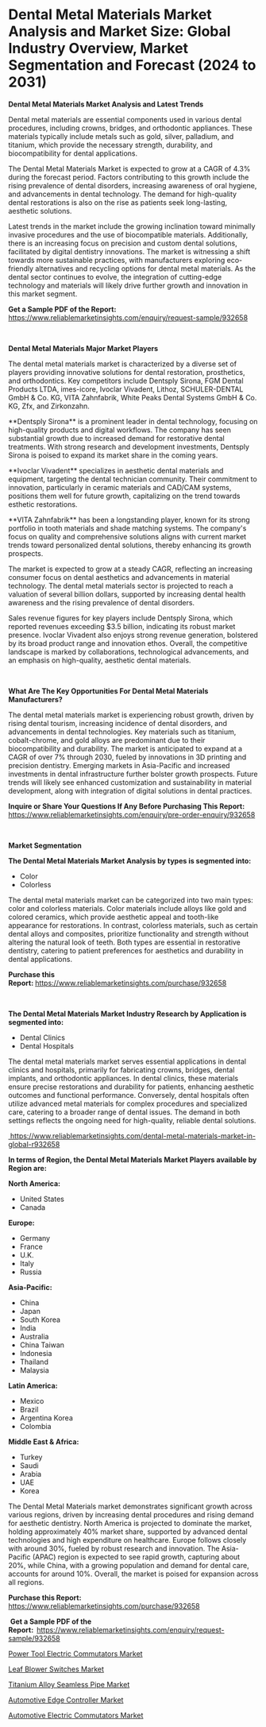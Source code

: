 <p><h1>Dental Metal Materials Market Analysis and Market Size: Global Industry Overview, Market Segmentation and Forecast (2024 to 2031)</h1></p><p><strong>Dental Metal Materials Market Analysis and Latest Trends</strong></p>
<p><p>Dental metal materials are essential components used in various dental procedures, including crowns, bridges, and orthodontic appliances. These materials typically include metals such as gold, silver, palladium, and titanium, which provide the necessary strength, durability, and biocompatibility for dental applications.</p><p>The Dental Metal Materials Market is expected to grow at a CAGR of 4.3% during the forecast period. Factors contributing to this growth include the rising prevalence of dental disorders, increasing awareness of oral hygiene, and advancements in dental technology. The demand for high-quality dental restorations is also on the rise as patients seek long-lasting, aesthetic solutions.</p><p>Latest trends in the market include the growing inclination toward minimally invasive procedures and the use of biocompatible materials. Additionally, there is an increasing focus on precision and custom dental solutions, facilitated by digital dentistry innovations. The market is witnessing a shift towards more sustainable practices, with manufacturers exploring eco-friendly alternatives and recycling options for dental metal materials. As the dental sector continues to evolve, the integration of cutting-edge technology and materials will likely drive further growth and innovation in this market segment.</p></p>
<p><strong>Get a Sample PDF of the Report:&nbsp;</strong> <a href="https://www.reliablemarketinsights.com/enquiry/request-sample/932658?utm_campaign=1264&utm_medium=2&utm_source=Github&utm_content=ia&utm_term=11102024&utm_id=dental-metal-materials">https://www.reliablemarketinsights.com/enquiry/request-sample/932658</a></p>
<p>&nbsp;</p>
<p><strong>Dental Metal Materials Major Market Players</strong></p>
<p><p>The dental metal materials market is characterized by a diverse set of players providing innovative solutions for dental restoration, prosthetics, and orthodontics. Key competitors include Dentsply Sirona, FGM Dental Products LTDA, imes-icore, Ivoclar Vivadent, Lithoz, SCHULER-DENTAL GmbH & Co. KG, VITA Zahnfabrik, White Peaks Dental Systems GmbH & Co. KG, Zfx, and Zirkonzahn.</p><p>**Dentsply Sirona** is a prominent leader in dental technology, focusing on high-quality products and digital workflows. The company has seen substantial growth due to increased demand for restorative dental treatments. With strong research and development investments, Dentsply Sirona is poised to expand its market share in the coming years.</p><p>**Ivoclar Vivadent** specializes in aesthetic dental materials and equipment, targeting the dental technician community. Their commitment to innovation, particularly in ceramic materials and CAD/CAM systems, positions them well for future growth, capitalizing on the trend towards esthetic restorations.</p><p>**VITA Zahnfabrik** has been a longstanding player, known for its strong portfolio in tooth materials and shade matching systems. The company's focus on quality and comprehensive solutions aligns with current market trends toward personalized dental solutions, thereby enhancing its growth prospects.</p><p>The market is expected to grow at a steady CAGR, reflecting an increasing consumer focus on dental aesthetics and advancements in material technology. The dental metal materials sector is projected to reach a valuation of several billion dollars, supported by increasing dental health awareness and the rising prevalence of dental disorders.</p><p>Sales revenue figures for key players include Dentsply Sirona, which reported revenues exceeding $3.5 billion, indicating its robust market presence. Ivoclar Vivadent also enjoys strong revenue generation, bolstered by its broad product range and innovation ethos. Overall, the competitive landscape is marked by collaborations, technological advancements, and an emphasis on high-quality, aesthetic dental materials.</p></p>
<p>&nbsp;</p>
<p><strong>What Are The Key Opportunities For Dental Metal Materials Manufacturers?</strong></p>
<p><p>The dental metal materials market is experiencing robust growth, driven by rising dental tourism, increasing incidence of dental disorders, and advancements in dental technologies. Key materials such as titanium, cobalt-chrome, and gold alloys are predominant due to their biocompatibility and durability. The market is anticipated to expand at a CAGR of over 7% through 2030, fueled by innovations in 3D printing and precision dentistry. Emerging markets in Asia-Pacific and increased investments in dental infrastructure further bolster growth prospects. Future trends will likely see enhanced customization and sustainability in material development, along with integration of digital solutions in dental practices.</p></p>
<p><strong>Inquire or Share Your Questions If Any Before Purchasing This Report:</strong> <a href="https://www.reliablemarketinsights.com/enquiry/pre-order-enquiry/932658?utm_campaign=1264&utm_medium=2&utm_source=Github&utm_content=ia&utm_term=11102024&utm_id=dental-metal-materials">https://www.reliablemarketinsights.com/enquiry/pre-order-enquiry/932658</a></p>
<p>&nbsp;</p>
<p><strong>Market Segmentation</strong></p>
<p><strong>The Dental Metal Materials Market Analysis by types is segmented into:</strong></p>
<p><ul><li>Color</li><li>Colorless</li></ul></p>
<p><p>The dental metal materials market can be categorized into two main types: color and colorless materials. Color materials include alloys like gold and colored ceramics, which provide aesthetic appeal and tooth-like appearance for restorations. In contrast, colorless materials, such as certain dental alloys and composites, prioritize functionality and strength without altering the natural look of teeth. Both types are essential in restorative dentistry, catering to patient preferences for aesthetics and durability in dental applications.</p></p>
<p><strong>Purchase this Report:&nbsp;</strong><a href="https://www.reliablemarketinsights.com/purchase/932658?utm_campaign=1264&utm_medium=2&utm_source=Github&utm_content=ia&utm_term=11102024&utm_id=dental-metal-materials">https://www.reliablemarketinsights.com/purchase/932658</a></p>
<p>&nbsp;</p>
<p><strong>The Dental Metal Materials Market Industry Research by Application is segmented into:</strong></p>
<p><ul><li>Dental Clinics</li><li>Dental Hospitals</li></ul></p>
<p><p>The dental metal materials market serves essential applications in dental clinics and hospitals, primarily for fabricating crowns, bridges, dental implants, and orthodontic appliances. In dental clinics, these materials ensure precise restorations and durability for patients, enhancing aesthetic outcomes and functional performance. Conversely, dental hospitals often utilize advanced metal materials for complex procedures and specialized care, catering to a broader range of dental issues. The demand in both settings reflects the ongoing need for high-quality, reliable dental solutions.</p></p>
<p><a href="https://www.reliablemarketinsights.com/dental-metal-materials-market-in-global-r932658?utm_campaign=1264&utm_medium=2&utm_source=Github&utm_content=ia&utm_term=11102024&utm_id=dental-metal-materials">&nbsp;https://www.reliablemarketinsights.com/dental-metal-materials-market-in-global-r932658</a></p>
<p><strong>In terms of Region, the Dental Metal Materials Market Players available by Region are:</strong></p>
<p>
    <p> <strong> North America: </strong>
        <ul>
            <li>United States</li>
            <li>Canada</li>
        </ul>
        </p> 
    <p> <strong> Europe: </strong>
        <ul>
            <li>Germany</li>
            <li>France</li>
            <li>U.K.</li>
            <li>Italy</li>
            <li>Russia</li>
        </ul>
        </p> 
    <p> <strong> Asia-Pacific: </strong>
        <ul>
            <li>China</li>
            <li>Japan</li>
            <li>South Korea</li>
            <li>India</li>
            <li>Australia</li>
            <li>China Taiwan</li>
            <li>Indonesia</li>
            <li>Thailand</li>
            <li>Malaysia</li>
        </ul>
        </p> 
    <p> <strong> Latin America: </strong>
        <ul>
            <li>Mexico</li>
            <li>Brazil</li>
            <li>Argentina Korea</li>
            <li>Colombia</li>
        </ul>
        </p> 
    <p> <strong> Middle East & Africa: </strong>
        <ul>
            <li>Turkey</li>
            <li>Saudi</li>
            <li>Arabia</li>
            <li>UAE</li>
            <li>Korea</li>
        </ul>
    </p>
    </p>
<p><p>The Dental Metal Materials market demonstrates significant growth across various regions, driven by increasing dental procedures and rising demand for aesthetic dentistry. North America is projected to dominate the market, holding approximately 40% market share, supported by advanced dental technologies and high expenditure on healthcare. Europe follows closely with around 30%, fueled by robust research and innovation. The Asia-Pacific (APAC) region is expected to see rapid growth, capturing about 20%, while China, with a growing population and demand for dental care, accounts for around 10%. Overall, the market is poised for expansion across all regions.</p></p>
<p><strong>Purchase this Report: </strong><a href="https://www.reliablemarketinsights.com/purchase/932658?utm_campaign=1264&utm_medium=2&utm_source=Github&utm_content=ia&utm_term=11102024&utm_id=dental-metal-materials">https://www.reliablemarketinsights.com/purchase/932658</a></p>
<p>&nbsp;<strong>Get a Sample PDF of the Report:&nbsp;&nbsp;</strong><a href="https://www.reliablemarketinsights.com/enquiry/request-sample/932658?utm_campaign=1264&utm_medium=2&utm_source=Github&utm_content=ia&utm_term=11102024&utm_id=dental-metal-materials">https://www.reliablemarketinsights.com/enquiry/request-sample/932658</a></p>
<p><strong></strong></p>
<p><p><a href="https://www.linkedin.com/pulse/global-power-tool-electric-commutators-market-share-growth-opportunities-ywsxe?utm_campaign=1264&utm_medium=2&utm_source=Github&utm_content=ia&utm_term=11102024&utm_id=dental-metal-materials">Power Tool Electric Commutators Market</a></p><p><a href="https://www.linkedin.com/pulse/leaf-blower-switches-market-global-trends-forecast-2024-2031-hh2he?utm_campaign=1264&utm_medium=2&utm_source=Github&utm_content=ia&utm_term=11102024&utm_id=dental-metal-materials">Leaf Blower Switches Market</a></p><p><a href="https://www.linkedin.com/pulse/titanium-alloy-seamless-pipe-market-growth-segmentation-regional-6tttc?utm_campaign=1264&utm_medium=2&utm_source=Github&utm_content=ia&utm_term=11102024&utm_id=dental-metal-materials">Titanium Alloy Seamless Pipe Market</a></p><p><a href="https://www.linkedin.com/pulse/global-automotive-edge-controller-nexus-sector-confluences-glmde?utm_campaign=1264&utm_medium=2&utm_source=Github&utm_content=ia&utm_term=11102024&utm_id=dental-metal-materials">Automotive Edge Controller Market</a></p><p><a href="https://www.linkedin.com/pulse/future-insights-automotive-electric-commutators-market-we4rc?utm_campaign=1264&utm_medium=2&utm_source=Github&utm_content=ia&utm_term=11102024&utm_id=dental-metal-materials">Automotive Electric Commutators Market</a></p></p>